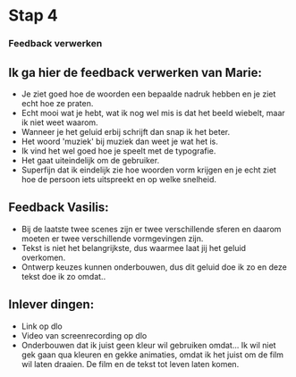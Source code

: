 # Stap 4
### Feedback verwerken

## Ik ga hier de feedback verwerken van Marie:
- Je ziet goed hoe de woorden een bepaalde nadruk hebben en je ziet echt hoe ze praten.
- Echt mooi wat je hebt, wat ik nog wel mis is dat het beeld wiebelt, maar ik niet weet waarom. 
- Wanneer je het geluid erbij schrijft dan snap ik het beter. 
- Het woord 'muziek' bij muziek dan weet je wat het is. 
- Ik vind het wel goed hoe je speelt met de typografie. 
- Het gaat uiteindelijk om de gebruiker.
- Superfijn dat ik eindelijk zie hoe woorden vorm krijgen en je echt ziet hoe de persoon iets uitspreekt en op welke snelheid.


## Feedback Vasilis:
- Bij de laatste twee scenes zijn er twee verschillende sferen en daarom moeten er twee verschillende vormgevingen zijn.
- Tekst is niet het belangrijkste, dus waarmee laat jij het geluid overkomen.
- Ontwerp keuzes kunnen onderbouwen, dus dit geluid doe ik zo en deze tekst doe ik zo omdat..

## Inlever dingen:
- Link op dlo
- Video van screenrecording op dlo
- Onderbouwen dat ik juist geen kleur wil gebruiken omdat... Ik wil niet gek gaan qua kleuren en gekke animaties, omdat ik het juist om de film wil laten draaien. De film en de tekst tot leven laten komen.

